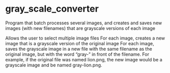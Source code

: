 # gray_scale_converter
Program that batch processes several images, and creates and saves new images (with new filenames) that are grayscale versions of each image

Allows the user to select multiple image files
For each image, creates a new image that is a grayscale version of the original image
For each image, saves the grayscale image in a new file with the same filename as the original image, but with the word “gray-” in front of the filename. For example, if the original file was named lion.png, the new image would be a grayscale image and be named gray-lion.png.
